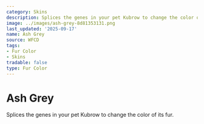 ```yaml
---
category: Skins
description: Splices the genes in your pet Kubrow to change the color of its fur.
image: ../images/ash-grey-8d81353131.png
last_updated: '2025-09-17'
name: Ash Grey
source: WFCD
tags:
- Fur Color
- Skins
tradable: false
type: Fur Color
---
```


# Ash Grey

Splices the genes in your pet Kubrow to change the color of its fur.

